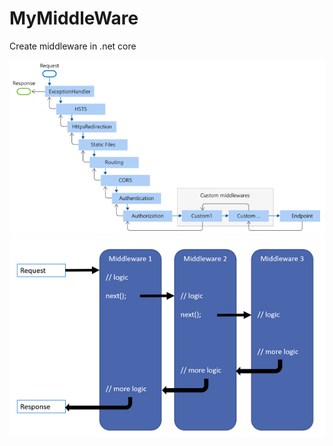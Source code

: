 # MyMiddleWare
Create middleware in .net core

![Middleware1](./MyMiddleWare/Doc/middleware-pipeline.png "Middleware pipeline")
![Middleware2](./MyMiddleWare/Doc/request-delegate-pipeline.png "Request delegate pipeline")
